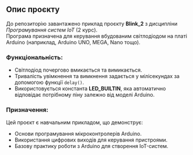 ## Опис проєкту
До репозиторію завантажено приклад проєкту **Blink_2** з дисципліни *Програмування систем IoT* (2 курс).  
Програма призначена для керування вбудованим світлодіодом на платі Arduino (наприклад, Arduino UNO, MEGA, Nano тощо).  

### Функціональність:
- Світлодіод почергово вмикається та вимикається.
- Тривалість увімкнення та вимкнення задається у мілісекундах за допомогою функції `delay()`.
- Використовується константа **LED_BUILTIN**, яка автоматично відповідає потрібному піну залежно від моделі Arduino.

### Призначення:
Цей проєкт є навчальним прикладом, що демонструє:
- Основи програмування мікроконтролерів Arduino.
- Використання цифрових виходів для керування пристроями.
- Базову практику роботи з Arduino для створення IoT-систем.
